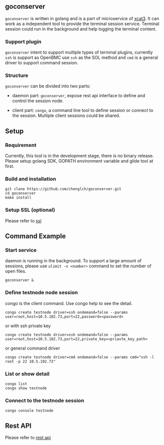 ## goconserver

`goconserver` is written in golang and is a part of microservice of
[xcat3](https://github.com/chenglch/xcat3). It can work as a independent
tool to provide the terminal session service. Terminal session could run in
the background and help logging the terminal content.

### Support plugin
`goconserver` intent to support multiple types of terminal plugins, currently
`ssh` is support as OpenBMC use `ssh` as the SOL method and `cmd` is a general
driver to support command session.

### Structure
`goconserver` can be divided into two parts:
- daemon part: `goconserver`, expose rest api interface to define and control
  the session node.

- client part: `congo`, a command line tool to define session or connect to the
  session. Multiple client sessions could be shared.

## Setup

### Requirement

Currently, this tool is in the development stage, there is no binary release.
Please setup golang SDK, GOPATH environment variable and glide tool at first.

### Build and installation

```
git clone https://github.com/chenglch/goconserver.git
cd goconserver
make install
```

### Setup SSL (optional)

Please refer to [ssl](/scripts/ssl/)

## Command Example

### Start service
daemon is running in the background. To support a large amount of sessions,
please use `ulimit -n <number>` command to set the number of open files.
```
goconserver &
```
### Define testnode node session
congo is the client command. Use congo help to see the detail.
```
congo create testnode driver=ssh ondemand=false --params user=root,host=10.5.102.73,port=22,password=<password>
```
or with ssh private key
```
congo create testnode driver=ssh ondemand=false --params user=root,host=10.5.102.73,port=22,private_key=<priavte_key_path>
```
or general command driver
```
congo create testnode driver=cmd ondemand=false --params cmd="ssh -l root -p 22 10.5.102.73"
```

### List or show detail
```
congo list
congo show testnode
```

### Connect to the testnode session
```
congo console testnode
```

## Rest API

Please refer to [rest api](/api/)
